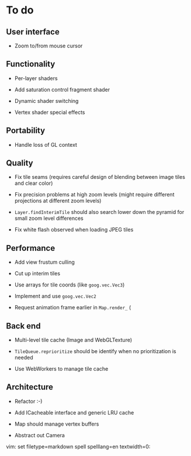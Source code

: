 To do
=====

User interface
--------------

* Zoom to/from mouse cursor


Functionality
-------------

* Per-layer shaders

* Add saturation control fragment shader

* Dynamic shader switching

* Vertex shader special effects


Portability
-----------

* Handle loss of GL context


Quality
-------

* Fix tile seams (requires careful design of blending between image tiles and clear color)

* Fix precision problems at high zoom levels (might require different projections at different zoom levels)

* `Layer.findInterimTile` should also search lower down the pyramid for small zoom level differences

* Fix white flash observed when loading JPEG tiles


Performance
-----------

* Add view frustum culling

* Cut up interim tiles

* Use arrays for tile coords (like `goog.vec.Vec3`)

* Implement and use `goog.vec.Vec2`

* Request animation frame earlier in `Map.render_` (


Back end
--------

* Multi-level tile cache (Image and WebGLTexture)

* `TileQueue.reprioritize` should be identify when no prioritization is needed

* Use WebWorkers to manage tile cache


Architecture
------------

* Refactor :-)

* Add ICacheable interface and generic LRU cache

* Map should manage vertex buffers

* Abstract out Camera


vim: set filetype=markdown spell spelllang=en textwidth=0:
